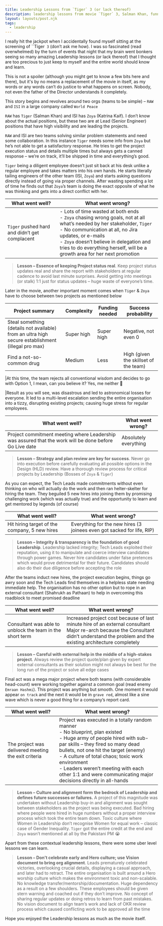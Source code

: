 ```yaml
---
title: Leadership Lessons from `Tiger` 3 (or lack thereof)
description: leadership lessons from movie `Tiger` 3, Salman Khan, funny, satire
layout: layouts/post.njk
tags:
  - leadership
---
```


I really hit the jackpot when I accidentally found myself sitting at the screening of ``Tiger` 3` (don’t ask me how). I was so fascinated (read overwhelmed) by the turn of events that night that my brain went bonkers seeing so many amazing Leadership lessons (or lack thereof) that I thought are too precious to just keep to myself and the entire world should know and learn.

This is not a spoiler (although you might get to know a few bits here and there), but it's by no means a replacement of the movie in itself, as my words or any words can’t do justice to what happens on screen. Nobody, not even the father of the Director understands it completely.

This story begins and revolves around two orgs (teams to be simple) – `RAW` and `ISI` in a large company called `World Peace`

`RAW` has `Tiger` (Salman Khan) and ISI has `Zoya` (Katrina Kaif). I don’t know about the actual positions, but these two are at Lead (Senior Engineer) positions that have high visibility and are leading the projects. 

`RAW` and ISI are two teams solving similar problem statements and need some collaboration. In this instance `Tiger` needs some info from `Zoya` but he’s not able to get a satisfactory response. He tries to get the project execution status and details multiple times but always gets a canned response – we’re on track, it’ll be shipped in time and everything’s good.

`Tiger` being a diligent employee doesn’t just sit back at his desk unlike a regular employee and takes matters into his own hands. He starts literally tailing engineers of the other team (ISI, `Zoya`) and starts asking questions directly instead of going via proper channels. After wasting spending a lot of time he finds out that `Zoya`’s team is doing the exact opposite of what he was thinking and gets into a direct conflict with her.

| What went well? | What went wrong? |
|------------------|------------------|
|`Tiger` pushed hard and didn’t get complacent | - Lots of time wasted at both ends <br> - `Zoya` chasing wrong goals, not at all what’s needed by her stakeholder, `Tiger` <br> - No communication at all, no Jira updates, or e-mails <br> - `Zoya` doesn’t believe in delegation and tries to do everything herself, will be a growth area for her next promotion

 
> **Lesson – Essence of keeping Project status real**. Keep project status updates real and share the report with stakeholders at regular cadence to avoid last minute surprises. Avoid getting into meetings (or stalk) 1:1 just for status updates – huge waste of everyone’s time.

Later in the movie, another important moment comes when `Tiger` & `Zoya` have to choose between two projects as mentioned below


|Project summary | Complexity | Funding needed | Success probability
|----------------|------------|----------------|-------------------|
|Steal something (details not available) from an ultra high secure establishment (illegal pro max) | Super high | Super high | Negative, not even 0
|Find a not-so-common drug | Medium | Less | High (given the skillset of the team)

|At this time, the team rejects all conventional wisdom and decides to go with Option 1, I mean, can you believe it? Yes, me neither 🤦

|Result as you will see, was disastrous and led to astronomical losses for everyone. It led to a multi-level escalation sending the entire organisation into a tizzy, disrupting existing projects; causing huge stress for regular employees.

|What went well? | What went wrong? |
|----------------|------------------|
|Project commitment meeting where Leadership was assured that the work will be done before Go Live date | Absolutely everything |


> **Lesson – Strategy and plan review are key for success**. Never go into execution before carefully evaluating all possible options in the Design (HLD) review. Have a thorough review process for critical projects by Leadership (Bosses of `Zoya` & `Tiger`)

As you can expect, the Tech Leads made commitments without even thinking on who will actually do the work and then ran helter-skelter for hiring the team. They beguiled 5 new hires into joining them by promising challenging work (which was actually true) and the opportunity to learn and get mentored by legends (of course)

| What went well? | What went wrong? |
|-----------------|------------------|
|Hit hiring target of the company, 5 new hires | Everything for the new hires (3 joinees even got sacked for life, RIP)


> **Lesson – Integrity & transparency is the foundation of good Leadership**. Leadership lacked integrity; Tech Leads exploited their reputation, using it to manipulate and coerce interview candidates through power games. Never hire candidates under false pretences which would prove detrimental for their future. Candidates should also do their due diligence before accepting the role

After the teams induct new hires, the project execution begins, things go awry soon and the Tech Leads find themselves in a helpless state needing immediate help. The organisation has no other option but to rope in an external consultant (Shahrukh as Pathaan) to help in overcoming this roadblock to meet promised deadline


|What went well? | What went wrong?|
|----------------|-----------------|
|Consultant was able to unblock the team in the short term | Increased project cost because of last minute hire of an external consultant <br> Major re-arch because the Consultant didn’t understand the problem and the existing architecture completely

> **Lesson – Careful with external help in the middle of a high-stakes project**. Always review the project quote/plan given by expert external consultants as their solution might not always be best for the long run of the project or solve all edge cases

Final act was a mega major project where both teams (with considerable head-count) were working together against a common goal (read enemy `Emraan Hashmi`). This project was anything but smooth. One moment it would appear `on track` and the next it would be in `grave red`, almost like a sine wave which is never a good thing for a company’s report card.

|What went well? | What went wrong? |
|------------|---------------------|
The project was delivered meeting the exit criteria | Project was executed in a totally random manner <br> - No blueprint, plan existed <br> - Huge army of people hired with sub-par skills – they fired so many dead bullets, not one hit the target (enemy) <br> - A culture of total chaos; toxic work environment <br> - Leaders weren’t meeting with each other 1:1 and were communicating major decisions directly in all-hands

> **Lesson – Culture and alignment form the bedrock of Leadership and defines future successes or failures.** A project of this magnitude was undertaken without Leadership buy-in and alignment was sought between stakeholders as the project was being executed. Bad hiring where people were hired in huge numbers without a proper interview process which took the entire team down. Toxic culture where Women in Leadership don’t recognise Women for equal work – classic case of Gender Inequality. `Tiger` got the entire credit at the end and `Zoya` wasn’t mentioned at all by the Pakistani PM 😭

Apart from these contextual leadership lessons, there were some uber level lessons we can learn.

> **Lesson – Don’t celebrate early and Hero culture; use Vision document to bring org alignment**. Leads prematurely celebrated victories, overlooking crucial details, displaying a casual approach, and later had to retract. The entire organisation is built around a Hero worship culture which makes the environment toxic and non-scalable. No knowledge transfer/mentorship/documentation. Huge dependency as a result on a few shoulders. These employees should be given stern warning and coached out if they don’t improve. No concept of sharing regular updates or doing retros to learn from past mistakes. No vision document to align team’s work and lack of OKR review process which caused conflicting work to be approved all the time

Hope you enjoyed the Leadership lessons as much as the movie itself.
